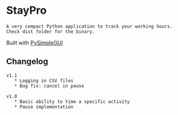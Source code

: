 # StayPro
```
A very compact Python application to track your working hours.  
Check dist folder for the binary.
```
Built with [PySimpleGUI](http://pysimplegui.org)

## Changelog
```
v1.1
   * Logging in CSV files
   * Bug fix: cancel in pause

v1.0
   * Basic ability to time a specific activity
   * Pause implementation
```